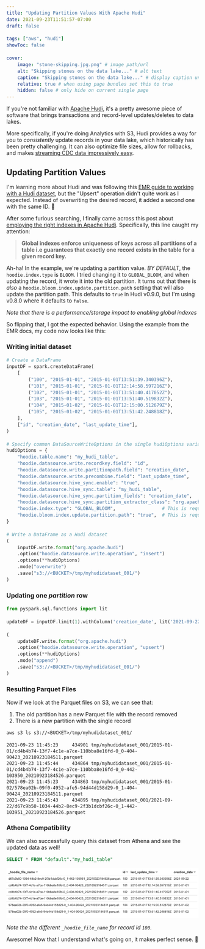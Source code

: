 ```yaml
---
title: "Updating Partition Values With Apache Hudi"
date: 2021-09-23T11:51:57-07:00
draft: false

tags: ["aws", "hudi"]
showToc: false

cover:
    image: "stone-skipping.jpg.png" # image path/url
    alt: "Skipping stones on the data lake..." # alt text
    caption: "Skipping stones on the data lake..." # display caption under cover
    relative: true # when using page bundles set this to true
    hidden: false # only hide on current single page
---
```


If you're not familiar with [Apache Hudi](https://hudi.apache.org/), it's a pretty awesome piece of software that brings transactions and record-level updates/deletes to data lakes.

More specifically, if you're doing Analytics with S3, Hudi provides a way for you to _consistently_ update records in your data lake, which historically has been pretty challenging. It can also optimize file sizes, allow for rollbacks, and makes [streaming CDC data impressively easy](https://aws.amazon.com/blogs/big-data/new-features-from-apache-hudi-available-in-amazon-emr/).

## Updating Partition Values

I'm learning more about Hudi and was following this [EMR guide to working with a Hudi dataset](https://docs.aws.amazon.com/emr/latest/ReleaseGuide/emr-hudi-work-with-dataset.html), but the "Upsert" operation didn't quite work as I expected. Instead of overwriting the desired record, it added a second one with the same ID. 🤔

After some furious searching, I finally came across this post about [employing the right indexes in Apache Hudi](https://medium.com/apache-hudi-blogs/employing-the-right-indexes-for-fast-updates-deletes-in-apache-hudi-814d863635f6). Specifically, this line caught my attention:

> **Global indexes enforce uniqueness of keys across all partitions of a table i.e guarantees that exactly one record exists in the table for a given record key.**

Ah-ha! In the example, we're updating a partition value. _BY DEFAULT_, the `hoodie.index.type` is `BLOOM`. I tried changing it to `GLOBAL_BLOOM`, and when updating the record, it wrote it into the old partition. It turns out that there is _also_ a `hoodie.bloom.index.update.partition.path` setting that will also update the partition path. This defaults to `true` in Hudi v0.9.0, but I'm using v0.8.0 where it defaults to `false`.

_Note that there is a performance/storage impact to enabling global indexes_

So flipping that, I got the expected behavior. Using the example from the EMR docs, my code now looks like this:

### Writing initial dataset

```python
# Create a DataFrame
inputDF = spark.createDataFrame(
    [
        ("100", "2015-01-01", "2015-01-01T13:51:39.340396Z"),
        ("101", "2015-01-01", "2015-01-01T12:14:58.597216Z"),
        ("102", "2015-01-01", "2015-01-01T13:51:40.417052Z"),
        ("103", "2015-01-01", "2015-01-01T13:51:40.519832Z"),
        ("104", "2015-01-02", "2015-01-01T12:15:00.512679Z"),
        ("105", "2015-01-02", "2015-01-01T13:51:42.248818Z"),
    ],
    ["id", "creation_date", "last_update_time"],
)

# Specify common DataSourceWriteOptions in the single hudiOptions variable
hudiOptions = {
    "hoodie.table.name": "my_hudi_table",
    "hoodie.datasource.write.recordkey.field": "id",
    "hoodie.datasource.write.partitionpath.field": "creation_date",
    "hoodie.datasource.write.precombine.field": "last_update_time",
    "hoodie.datasource.hive_sync.enable": "true",
    "hoodie.datasource.hive_sync.table": "my_hudi_table",
    "hoodie.datasource.hive_sync.partition_fields": "creation_date",
    "hoodie.datasource.hive_sync.partition_extractor_class": "org.apache.hudi.hive.MultiPartKeysValueExtractor",
    "hoodie.index.type": "GLOBAL_BLOOM",                 # This is required if we want to ensure we upsert a record, even if the partition changes
    "hoodie.bloom.index.update.partition.path": "true",  # This is required to write the data into the new partition (defaults to false in 0.8.0, true in 0.9.0)
}

# Write a DataFrame as a Hudi dataset
(
    inputDF.write.format("org.apache.hudi")
    .option("hoodie.datasource.write.operation", "insert")
    .options(**hudiOptions)
    .mode("overwrite")
    .save("s3://<BUCKET>/tmp/myhudidataset_001/")
)
```

### Updating one *partition* row

```python
from pyspark.sql.functions import lit

updateDF = inputDF.limit(1).withColumn('creation_date', lit('2021-09-22'))

(
    updateDF.write.format("org.apache.hudi")
    .option("hoodie.datasource.write.operation", "upsert")
    .options(**hudiOptions)
    .mode("append")
    .save("s3://<BUCKET>/tmp/myhudidataset_001/")
)
```

### Resulting Parquet Files

Now if we look at the Parquet files on S3, we can see that:

1. The old partition has a new Parquet file with the record removed
2. There is a new partition with the single record

```shell
aws s3 ls s3://<BUCKET>/tmp/myhudidataset_001/

2021-09-23 11:45:23     434901 tmp/myhudidataset_001/2015-01-01/cd4b4b74-13f7-4c1e-a7ce-110bba8e16fd-0_0-404-90423_20210923184511.parquet
2021-09-23 11:45:44     434864 tmp/myhudidataset_001/2015-01-01/cd4b4b74-13f7-4c1e-a7ce-110bba8e16fd-0_0-442-103950_20210923184526.parquet
2021-09-23 11:45:23     434863 tmp/myhudidataset_001/2015-01-02/578ea02b-09f0-4952-afe5-94d44d158d29-0_1-404-90424_20210923184511.parquet
2021-09-23 11:45:43     434895 tmp/myhudidataset_001/2021-09-22/d67c9b50-1034-44b2-8ec9-2f3b1dcbf26c-0_1-442-103951_20210923184526.parquet
```

### Athena Compatibility

We can also successfully query this dataset from Athena and see the updated data as well!

```sql
SELECT * FROM "default"."my_hudi_table" 
```

![Athena Results](athena-results.png)

_Note the the different `_hoodie_file_name` for record id `100`._

Awesome! Now that I understand what's going on, it makes perfect sense. 🙌